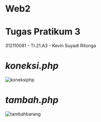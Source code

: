 # Web2
# Tugas Pratikum 3
312110081 - TI.21.A3 - Kevin Suyadi Ritonga<br>
# _koneksi.php_
![koneksiphp](https://user-images.githubusercontent.com/127708664/227836567-b612f2bf-eb8e-4b86-acc6-f1539484ef3b.png)

# _tambah.php_
![tambahbarang](https://user-images.githubusercontent.com/127708664/227836877-aec4d505-ae01-4dec-95a5-46827ae5456e.png)


